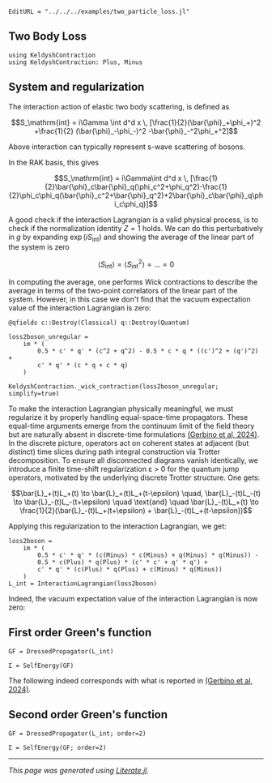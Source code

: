 ```@meta
EditURL = "../../../examples/two_particle_loss.jl"
```

## Two Body Loss

````@example two_particle_loss
using KeldyshContraction
using KeldyshContraction: Plus, Minus
````

## System and regularization

The interaction action of elastic two body scattering, is defined as
```math
S_\mathrm{int} = i\Gamma \int d^d x \, [\frac{1}{2}(\bar{\phi}_+\phi_+)^2 +\frac{1}{2} (\bar{\phi}_-\phi_-)^2 -\bar{\phi}_-^2\phi_+^2]
```
Above interaction can typically represent s-wave scattering of bosons.

In the RAK basis, this gives
```math
S_\mathrm{int} = i\Gamma\int d^d x \, [\frac{1}{2}\bar{\phi}_c\bar{\phi}_q(\phi_c^2+\phi_q^2)-\frac{1}{2}\phi_c\phi_q(\bar{\phi}_c^2+\bar{\phi}_q^2)+2\bar{\phi}_c\bar{\phi}_q\phi_c\phi_q)]
```

A good check if the interaction Lagrangian is a valid physical process, is to check if the
normalization identity $Z=1$ holds. We can do this perturbatively in $g$ by expanding
$\exp(i S_\mathrm{int})$  and showing the average of the linear part of the system is zero
```math
\langle S_\mathrm{int}\rangle =  \langle S_\mathrm{int}^2\rangle  =\ldots = 0
```
In computing the average, one performs Wick contractions to describe the average in terms
of the two-point correlators of the linear part of the system. However, in this case we
don't find that the vacuum expectation value of the interaction Lagrangian is zero:

````@example two_particle_loss
@qfields c::Destroy(Classical) q::Destroy(Quantum)

loss2boson_unregular =
    im * (
        0.5 * c' * q' * (c^2 + q^2) - 0.5 * c * q * ((c')^2 + (q')^2) +
        c' * q' * (c * q + c * q)
    )

KeldyshContraction._wick_contraction(loss2boson_unregular; simplify=true)
````

To make the interaction Lagrangian physically meaningful, we must regularize it by properly
handling equal-space-time propagators. These equal-time arguments emerge from the continuum
limit of the field theory but are naturally absent in discrete-time formulations
[(Gerbino et al, 2024)](https://arxiv.org/abs/2406.20028).
In the discrete picture, operators act on coherent states at adjacent (but distinct) time
slices during path integral construction via Trotter decomposition. To ensure all disconnected
diagrams vanish identically, we introduce a finite time-shift regularization ε > 0 for the
quantum jump operators, motivated by the underlying discrete Trotter structure. One gets:
```math
\bar{L}_+(t)L_+(t) \to \bar{L}_+(t)L_+(t-\epsilon) \quad, \bar{L}_-(t)L_-(t) \to \bar{L}_-(t)L_-(t+\epsilon)
\quad \text{and} \quad
\bar{L}_-(t)L_+(t) \to \frac{1}{2}(\bar{L}_-(t)L_+(t+\epsilon) + \bar{L}_-(t)L_+(t-\epsilon))
```
Applying this regularization to the interaction Lagrangian, we get:

````@example two_particle_loss
loss2boson =
    im * (
        0.5 * c' * q' * (c(Minus) * c(Minus) + q(Minus) * q(Minus)) -
        0.5 * c(Plus) * q(Plus) * (c' * c' + q' * q') +
        c' * q' * (c(Plus) * q(Plus) + c(Minus) * q(Minus))
    )
L_int = InteractionLagrangian(loss2boson)
````

Indeed, the vacuum expectation value of the interaction Lagrangian is now zero:

## First order Green's function

````@example two_particle_loss
GF = DressedPropagator(L_int)
````

````@example two_particle_loss
Σ = SelfEnergy(GF)
````

The following indeed corresponds with what is reported in [(Gerbino et al, 2024)](https://arxiv.org/abs/2406.20028).

## Second order Green's function

````@example two_particle_loss
GF = DressedPropagator(L_int; order=2)
````

````@example two_particle_loss
Σ = SelfEnergy(GF; order=2)
````

---

*This page was generated using [Literate.jl](https://github.com/fredrikekre/Literate.jl).*

